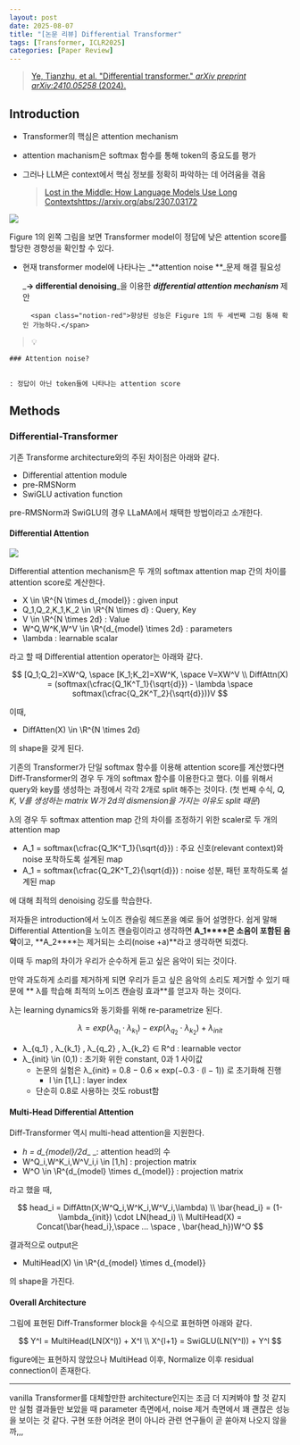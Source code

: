 ```yaml
---
layout: post
date: 2025-08-07
title: "[논문 리뷰] Differential Transformer"
tags: [Transformer, ICLR2025]
categories: [Paper Review]
---
```


> [Ye, Tianzhu, et al. "Differential transformer." ](https://arxiv.org/abs/2410.05258)[_arXiv preprint arXiv:2410.05258_](https://arxiv.org/abs/2410.05258)[ (2024).](https://arxiv.org/abs/2410.05258)



## Introduction

- Transformer의 핵심은 attention mechanism
- attention machanism은 softmax 함수를 통해 token의 중요도를 평가
- 그러나 LLM은 context에서 핵심 정보를 정확히 파악하는 데 어려움을 겪음

	> [Lost in the Middle: How Language Models Use Long Contextshttps://arxiv.org/abs/2307.03172](https://arxiv.org/abs/2307.03172)


![](https://prod-files-secure.s3.us-west-2.amazonaws.com/542b861c-36a8-4051-84e5-8804b6728dba/9083ea56-691a-4752-ae26-47f403431ac8/image.png?X-Amz-Algorithm=AWS4-HMAC-SHA256&X-Amz-Content-Sha256=UNSIGNED-PAYLOAD&X-Amz-Credential=ASIAZI2LB466UFNIFOP3%2F20250913%2Fus-west-2%2Fs3%2Faws4_request&X-Amz-Date=20250913T100108Z&X-Amz-Expires=3600&X-Amz-Security-Token=IQoJb3JpZ2luX2VjEMb%2F%2F%2F%2F%2F%2F%2F%2F%2F%2FwEaCXVzLXdlc3QtMiJHMEUCIQDgJ7VK1fhQEF%2F7nM4dkR%2FG4MNPmmLUNH7OlQyfJOpmOAIgGnlHZIY07RdbFpdm5n6BYRnS7r5akSdpLaDIMXPOEQYq%2FwMIPxAAGgw2Mzc0MjMxODM4MDUiDM2G7sudX3%2BD%2BHgrRircA70nIIaYs%2BPdP1IVfzsadrdOox52dXJcCoKx3aw7IGPmU1lkYsNtAOaLxCMwKWJlb%2B%2FZapC8NZC%2BU4MnUhs64Dp%2B9K9ym6OR7Qdy78rZoad3Wjc30q3RlL9nOW%2BCauzEnL37g1aACjSk0t457z4cmoafYHVlWHAkDecWMJWa85vZtxjc4B%2F6gD2n6yNxfupWrt%2FTBT1ExE3adxR3BBI9%2FMkdbEvhMZJkXeziVqLO8PtdKbp%2BDVyPUoi9papduthxG%2Ff%2BxMrhSUk7AB%2FCcEQWpBshrj%2FICs0Ou2XzRMMfOf4bfIxqVbaWom9DhTYr%2F4PPziQpVXXbZVb8JfOTIdmwpzX%2FcEy%2BedKZ0O%2FFbVtqFeWtQVNLc%2BMyzLh8Qv6ZNdZl%2FT%2B4pEs%2F99YjsdrdmGdNDLoi1DqwImg0JA9eMd5m8fh8qWM1MBRwXvZ9bJIWlb%2FJnMHTjw1HmMWattQvkAqtaOMmXW4dMgXa0YwuIzhZ8uXr6X%2Bq%2BcKW8uSpbUuozsHGMYgk6VCRyUV6fBcNVKM8jkMN4G%2FRkNLVhXm%2Bp2a6a9%2FDNgZaB%2FMoDv5vW1UJpeD4YDq8519ihl5pX%2BLNZQjpqawZUuF%2Fxd6vV%2FUcRRpSK5gLWS2oVAuELlelKbPTMOSXlMYGOqUBs6TBao7vtLO7P%2FpAsq2%2B15lfG0R896Yk3uaF8Y65hl%2FeviCCWUceKC%2F3TD1uXIWEu5Zw2OS6u53RjEfAJcgPc08u0Kh%2FeW5NGfZQM1M85VHE00ISZh8uRehcZ%2FCq1O3PdDDiEAR6Yj7SfrZg4Vs2SGlweK2cWKCKv%2FgzGZZrh1qhN2A6BwLU1LK%2Fe3iXWkc26LEmy1va%2BGSGxizu2YSJSo%2FMI3AI&X-Amz-Signature=71704157d75a984caf0319adc606e0b4cbeb145028691f52e40a7bff4d58aa3f&X-Amz-SignedHeaders=host&x-amz-checksum-mode=ENABLED&x-id=GetObject)


Figure 1의 왼쪽 그림을 보면 Transformer model이 정답에 낮은 attention score를 할당한 경향성을 확인할 수 있다.

- 현재 transformer model에 나타나는 _**attention noise **_문제 해결 필요성

	_**→ differential denoising**_을 이용한 _**differential attention mechanism**_ 제안


		<span class="notion-red">향상된 성능은 Figure 1의 두 세번째 그림 통해 확인 가능하다.</span>


> 💡 


	### Attention noise?


	: 정답이 아닌 token들에 나타나는 attention score



## Methods



### Differential-Transformer


기존 Transforme architecture와의 주된 차이점은 아래와 같다.

- Differential attention module
- pre-RMSNorm
- SwiGLU activation function

pre-RMSNorm과 SwiGLU의 경우 LLaMA에서 채택한 방법이라고 소개한다.



#### Differential Attention


![](https://prod-files-secure.s3.us-west-2.amazonaws.com/542b861c-36a8-4051-84e5-8804b6728dba/116d70b2-1963-4810-9167-f4c7d8a06e8f/image.png?X-Amz-Algorithm=AWS4-HMAC-SHA256&X-Amz-Content-Sha256=UNSIGNED-PAYLOAD&X-Amz-Credential=ASIAZI2LB466UFNIFOP3%2F20250913%2Fus-west-2%2Fs3%2Faws4_request&X-Amz-Date=20250913T100108Z&X-Amz-Expires=3600&X-Amz-Security-Token=IQoJb3JpZ2luX2VjEMb%2F%2F%2F%2F%2F%2F%2F%2F%2F%2FwEaCXVzLXdlc3QtMiJHMEUCIQDgJ7VK1fhQEF%2F7nM4dkR%2FG4MNPmmLUNH7OlQyfJOpmOAIgGnlHZIY07RdbFpdm5n6BYRnS7r5akSdpLaDIMXPOEQYq%2FwMIPxAAGgw2Mzc0MjMxODM4MDUiDM2G7sudX3%2BD%2BHgrRircA70nIIaYs%2BPdP1IVfzsadrdOox52dXJcCoKx3aw7IGPmU1lkYsNtAOaLxCMwKWJlb%2B%2FZapC8NZC%2BU4MnUhs64Dp%2B9K9ym6OR7Qdy78rZoad3Wjc30q3RlL9nOW%2BCauzEnL37g1aACjSk0t457z4cmoafYHVlWHAkDecWMJWa85vZtxjc4B%2F6gD2n6yNxfupWrt%2FTBT1ExE3adxR3BBI9%2FMkdbEvhMZJkXeziVqLO8PtdKbp%2BDVyPUoi9papduthxG%2Ff%2BxMrhSUk7AB%2FCcEQWpBshrj%2FICs0Ou2XzRMMfOf4bfIxqVbaWom9DhTYr%2F4PPziQpVXXbZVb8JfOTIdmwpzX%2FcEy%2BedKZ0O%2FFbVtqFeWtQVNLc%2BMyzLh8Qv6ZNdZl%2FT%2B4pEs%2F99YjsdrdmGdNDLoi1DqwImg0JA9eMd5m8fh8qWM1MBRwXvZ9bJIWlb%2FJnMHTjw1HmMWattQvkAqtaOMmXW4dMgXa0YwuIzhZ8uXr6X%2Bq%2BcKW8uSpbUuozsHGMYgk6VCRyUV6fBcNVKM8jkMN4G%2FRkNLVhXm%2Bp2a6a9%2FDNgZaB%2FMoDv5vW1UJpeD4YDq8519ihl5pX%2BLNZQjpqawZUuF%2Fxd6vV%2FUcRRpSK5gLWS2oVAuELlelKbPTMOSXlMYGOqUBs6TBao7vtLO7P%2FpAsq2%2B15lfG0R896Yk3uaF8Y65hl%2FeviCCWUceKC%2F3TD1uXIWEu5Zw2OS6u53RjEfAJcgPc08u0Kh%2FeW5NGfZQM1M85VHE00ISZh8uRehcZ%2FCq1O3PdDDiEAR6Yj7SfrZg4Vs2SGlweK2cWKCKv%2FgzGZZrh1qhN2A6BwLU1LK%2Fe3iXWkc26LEmy1va%2BGSGxizu2YSJSo%2FMI3AI&X-Amz-Signature=d66120e4fc32690691f98dc180cf6fff6b1212df9734b670d2ba570cdf3a62cf&X-Amz-SignedHeaders=host&x-amz-checksum-mode=ENABLED&x-id=GetObject)


Differential attention mechanism은 두 개의 softmax attention map 간의 차이를 attention score로 계산한다.

- X \in \R^{N \times d\_{model}} : given input
- Q\_1,Q\_2,K\_1,K\_2 \in \R^{N \times d} : Query, Key
- V \in \R^{N \times 2d} : Value
- W^Q,W^K,W^V \in \R^{d\_{model} \times 2d} : parameters
- \lambda : learnable scalar

라고 할 때 Differential attention operator는 아래와 같다.


$$
[Q_1;Q_2]=XW^Q, \space [K_1;K_2]=XW^K, \space V=XW^V \\
DiffAttn(X) = (softmax(\cfrac{Q_1K^T_1}{\sqrt{d}}) - \lambda \space softmax(\cfrac{Q_2K^T_2}{\sqrt{d}}))V
$$


이때,

- DiffAtten(X) \in \R^{N \times 2d}

의 shape을 갖게 된다.


기존의 Transformer가 단일 softmax 함수를 이용해 attention score를 계산했다면 Diff-Transformer의 경우 두 개의 softmax 함수를 이용한다고 했다. 이를 위해서 query와 key를 생성하는 과정에서 각각 2개로 split 해주는 것이다. <span class="notion-red">(첫 번째 수식, </span><span class="notion-red">_Q, K, V를 생성하는 matrix W가 2d의 dismension을 가지는 이유도 split 때문_</span><span class="notion-red">)</span>


 λ의 경우 두 softmax attention map 간의 차이를 조정하기 위한 scaler로 두 개의 attention map

- A\_1 = softmax(\cfrac{Q\_1K^T\_1}{\sqrt{d}}) : 주요 신호(relevant context)와 noise 포착하도록 설계된 map
- A\_1 = softmax(\cfrac{Q\_2K^T\_2}{\sqrt{d}}) : noise 성분, 패턴 포착하도록 설계된 map 

에 대해 최적의 denoising 강도를 학습한다.


저자들은 introduction에서 노이즈 캔슬링 헤드폰을 예로 들어 설명한다. 쉽게 말해 Differential Attention을 노이즈 캔슬링이라고 생각하면 **A\_1****은 소음이 포함된 음악**이고, **A\_2****는 제거되는 소리(noise +a)**라고 생각하면 되겠다. 


이때 두 map의 차이가 우리가 순수하게 듣고 싶은 음악이 되는 것이다. 


만약 과도하게 소리를 제거하게 되면 우리가 듣고 싶은 음악의 소리도 제거할 수 있기 때문에 ** λ를 학습해 최적의 노이즈 캔슬링 효과**를 얻고자 하는 것이다.


λ는 learning dynamics와 동기화를 위해 re-parametrize 된다.


$$
\lambda = exp(\lambda_{q_1} \cdot \lambda_{k_1}) - exp(\lambda_{q_2} \cdot \lambda_{k_2}) + \lambda_{init}
$$

- λ\_{q\_1} , λ\_{k\_1} , λ\_{q\_2} , λ\_{k\_2} ∈ R^d : learnable vector
- λ\_{init} \in (0,1) : 초기화 위한 constant, 0과 1 사이값
	- 논문의 실험은 λ\_{init} = 0.8 − 0.6 × exp(−0.3 · (l − 1)) 로 초기화해 진행
		- l \in [1,L] : layer index
	- 단순히 0.8로 사용하는 것도 robust함


#### **Multi-Head Differential Attention**


Diff-Transformer 역시 multi-head attention을 지원한다.

- _h = d\_{model}/2d__ _: attention head의 수
- W^Q\_i,W^K\_i,W^V\_i,i \in [1,h] : projection matrix
- W^O \in \R^{d\_{model} \times d\_{model}} : projection matrix

라고 했을 때,


$$
head_i = DiffAttn(X;W^Q_i,W^K_i,W^V_i,\lambda) \\
\bar{head_i} = (1-\lambda_{init}) \cdot LN(head_i) \\
MultiHead(X) = Concat(\bar{head_i},\space ... \space , \bar{head_h})W^O
$$


결과적으로 output은

- MultiHead(X) \in \R^{d\_{model} \times d\_{model}}

의 shape을 가진다.



#### Overall Architecture


그림에 표현된 Diff-Transformer block을 수식으로 표현하면 아래와 같다.


$$
Y^l = MultiHead(LN(X^l)) + X^l \\
X^{l+1} = SwiGLU(LN(Y^l)) + Y^l
$$


figure에는 표현하지 않았으나 MultiHead 이후, Normalize 이후 residual connection이 존재한다.


---


vanilla Transformer를 대체할만한 architecture인지는 조금 더 지켜봐야 할 것 같지만 실험 결과들만 보았을 때 parameter 측면에서, noise 제거 측면에서 꽤 괜찮은 성능을 보이는 것 같다. 구현 또한 어려운 편이 아니라 관련 연구들이 곧 쏟아져 나오지 않을까,,,


